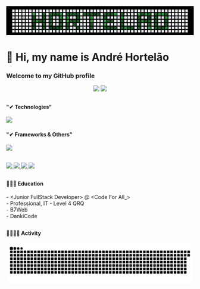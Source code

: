 <img src="https://github.com/hortelao/hortelao/blob/main/CommitHortelao_v1.png" />
<h1>👋 Hi, my name is André Hortelão</h1>

<h3>Welcome to my GitHub profile</h3>

<div align="center">
  <a href="https://github.com/hortelao">
  <p align="center">
    <a href="https://github.com/hortelao" target="_blank"><img height="145em" src="https://github-readme-stats.vercel.app/api?username=hortelao&bg_color=00000000&hide_border=true&hide_title=true&alt="GitHub statistics"></a>
    <a href="https://github.com/hortelao" target="_blank" target="_blank"><img height="145em" src="https://github-readme-stats.vercel.app/api/top-langs/?username=hortelao&layout=compact&bg_color=00000000&hide_border=true&hide_title=true&hide=shaderlab"></a>
</p>
</div>
  
  ##
  
  <h4>"✔ Technologies"</h4>


  <div>
    <img src="https://skillicons.dev/icons?i=java,html,css,javascript,php,python,mysql" />
    
  </div>

   <h4>"✔ Frameworks & Others"</h4>

   <div>
    <img src="https://skillicons.dev/icons?i=git,bootstrap,jquery,maven,hibernate,idea,postman,vscode" />
    
  </div>


  
  ##
  
  <div>
    <a href="https://www.linkedin.com/in/andre-hortelao/">
    <img src="https://img.shields.io/badge/linkedin-%230077B5.svg?style=for-the-badge&logo=linkedin&logoColor=white" />
     </a>
    <a href="mailto:andrefhortelao@gmail.com">
    <img src="https://img.shields.io/badge/Gmail-D14836?style=for-the-badge&logo=gmail&logoColor=white" />
     </a>
    <a href="https://www.facebook.com/andre.hortelao/">
    <img src="https://img.shields.io/badge/Facebook-1877F2?style=for-the-badge&logo=facebook&logoColor=white" />
     </a>
     <a href="https://www.instagram.com/ahortelao/">
    <img src="https://img.shields.io/badge/Instagram-E4405F?style=for-the-badge&logo=instagram&logoColor=white" />
     </a>
    
  </div>
  
  ##
  
  <h4>🏫👨‍🎓 Education</h4>
  - &#60;Junior FullStack Developer&#62; @ &#60;Code For All_&#62;<br>
  - Professional, IT - Level 4 QRQ<br>
  - B7Web<br>
  - DankiCode
  
  ##
  <h4>🧑🏼‍💻💪 Activity</h4>
  
 ![Snake animation](https://github.com/hortelao/hortelao/blob/output/github-contribution-grid-snake.svg)

